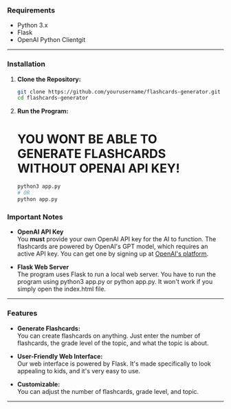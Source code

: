 ### **Requirements**

- Python 3.x
- Flask
- OpenAI Python Clientgit

---

### **Installation**

1. **Clone the Repository:**

   ```bash
   git clone https://github.com/yourusername/flashcards-generator.git
   cd flashcards-generator
2. **Run the Program:**
    # YOU WONT BE ABLE TO GENERATE FLASHCARDS WITHOUT OPENAI API KEY!

   ```bash
   python3 app.py
   # OR
   python app.py
   ```

### **Important Notes**

- **OpenAI API Key**  
  You **must** provide your own OpenAI API key for the AI to function. The flashcards are powered by OpenAI's GPT model, which requires an active API key. You can get one by signing up at [OpenAI's platform](https://platform.openai.com/).

- **Flask Web Server**  
  The program uses Flask to run a local web server. You have to run the program using python3 app.py or python app.py. It won't work if you simply open the index.html file.

---

### **Features**

- **Generate Flashcards:**  
You can create flashcards on anything. Just enter the number of flashcards, the grade level of the topic, and what the topic is about.

- **User-Friendly Web Interface:**  
Our web interface is powered by Flask. It's made specifically to look appealing to kids, and it's very easy to use.

- **Customizable:**  
 You can adjust the number of flashcards, grade level, and topic.
---

